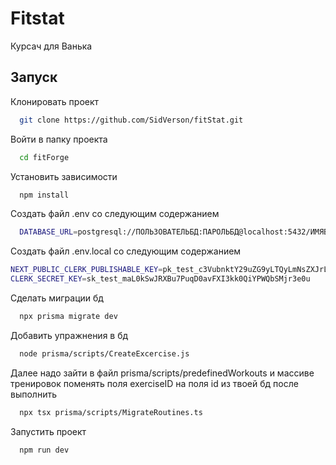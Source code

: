 
# Fitstat

Курсач для Ванька




## Запуск

Клонировать проект

```bash
  git clone https://github.com/SidVerson/fitStat.git
```

Войти в папку проекта

```bash
  cd fitForge
```

Установить зависимости

```bash
  npm install
```

Создать файл .env со следующим содержанием

```bash
  DATABASE_URL=postgresql://ПОЛЬЗОВАТЕЛЬБД:ПАРОЛЬБД@localhost:5432/ИМЯБД

```
Создать файл .env.local со следующим содержанием

```bash
NEXT_PUBLIC_CLERK_PUBLISHABLE_KEY=pk_test_c3VubnktY29uZG9yLTQyLmNsZXJrLmFjY291bnRzLmRldiQ
CLERK_SECRET_KEY=sk_test_maL0kSwJRXBu7PuqD0avFXI3kk0QiYPWQbSMjr3e0u

```

Сделать миграции бд

```bash
  npx prisma migrate dev
```

Добавить упражнения в бд

```bash
  node prisma/scripts/CreateExcercise.js
```

Далее надо зайти в файл prisma/scripts/predefinedWorkouts и массиве тренировок поменять поля exerciseID на поля id из твоей бд после выполнить

```bash
  npx tsx prisma/scripts/MigrateRoutines.ts
```

Запустить проект

```bash
  npm run dev
```

